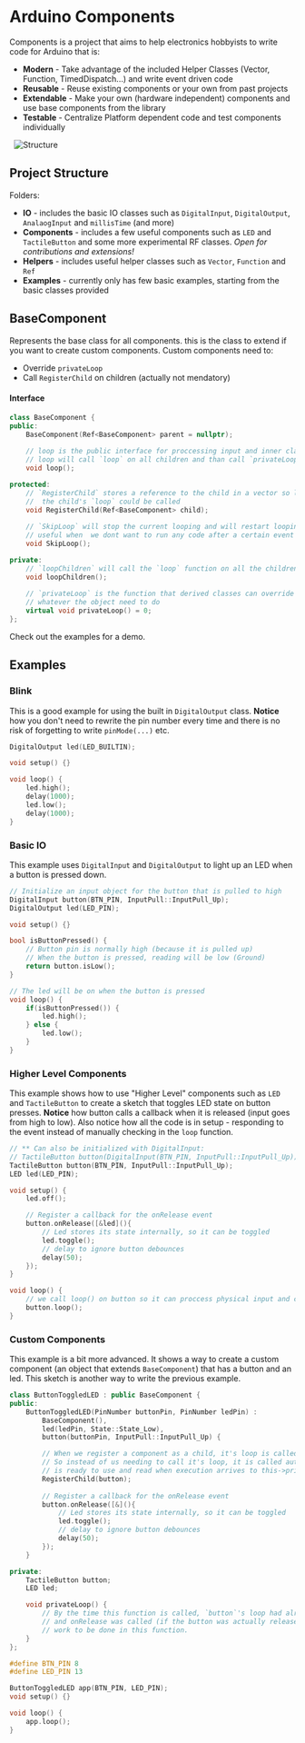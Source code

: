 # Arduino Components

Components is a project that aims to help electronics hobbyists to write code for Arduino that is:
- **Modern** - Take advantage of the included Helper Classes (Vector, Function, TimedDispatch...) and write event driven code
- **Reusable** - Reuse existing components or your own from past projects
- **Extendable** - Make your own (hardware independent) components and use base components from the library
- **Testable** - Centralize Platform dependent code and test components individually

&nbsp;
![Structure](https://github.com/gilmaimon/ArduinoComponents/blob/master/Components.png)

## Project Structure
Folders:
- **IO** - includes the basic IO classes such as `DigitalInput`, `DigitalOutput`, `AnalaogInput` and `millisTime` (and more)
- **Components** - includes a few useful components such as `LED` and `TactileButton` and some more experimental RF classes. *Open for contributions and extensions!*
- **Helpers** - includes useful helper classes such as `Vector`, `Function` and `Ref`
- **Examples** - currently only has few basic examples, starting from the basic classes provided

## BaseComponent
Represents the base class for all components. this is the class to extend if you want to create custom components.
Custom components need to:
- Override `privateLoop`
- Call `RegisterChild` on children (actually not mendatory)

#### Interface
``` c++
class BaseComponent {
public:
    BaseComponent(Ref<BaseComponent> parent = nullptr);
    
    // loop is the public interface for proccessing input and inner class state. Notice it is not virtual.
    // loop will call `loop` on all children and than call `privateLoop`
    void loop();

protected:
    // `RegisterChild` stores a reference to the child in a vector so later (on `loop`) 
    //  the child's `loop` could be called
    void RegisterChild(Ref<BaseComponent> child);
    
    // `SkipLoop` will stop the current looping and will restart looping from the root parent. This is
    // useful when  we dont want to run any code after a certain event or input
    void SkipLoop();

private:
    // `loopChildren` will call the `loop` function on all the children that were registered (via `RegisterChild`)
    void loopChildren();
    
    // `privateLoop` is the function that derived classes can override and populate with 
    // whatever the object need to do 
    virtual void privateLoop() = 0;
};
```

Check out the examples for a demo.

## Examples
### Blink
This is a good example for using the built in `DigitalOutput` class. **Notice** how you don't need to rewrite the pin number every time and there is no risk of forgetting to write `pinMode(...)` etc.
```c++
DigitalOutput led(LED_BUILTIN);

void setup() {}

void loop() {
    led.high();
    delay(1000);
    led.low();
    delay(1000);
}
```

### Basic IO
This example uses `DigitalInput` and `DigitalOutput` to light up an LED when a button is pressed down.

```c++
// Initialize an input object for the button that is pulled to high
DigitalInput button(BTN_PIN, InputPull::InputPull_Up);
DigitalOutput led(LED_PIN);

void setup() {}

bool isButtonPressed() {
    // Button pin is normally high (because it is pulled up)
    // When the button is pressed, reading will be low (Ground)
    return button.isLow();
}

// The led will be on when the button is pressed
void loop() {
    if(isButtonPressed()) {
        led.high();
    } else {
        led.low();
    }
}
```

### Higher Level Components
This example shows how to use "Higher Level" components such as `LED` and `TactileButton` to create a sketch that toggles LED state on button presses.
**Notice** how button calls a callback when it is released (input goes from high to low). Also notice how all the code is in setup - responding to the event instead of manually checking in the `loop` function. 
```c++
// ** Can also be initialized with DigitalInput:
// TactileButton button(DigitalInput(BTN_PIN, InputPull::InputPull_Up))
TactileButton button(BTN_PIN, InputPull::InputPull_Up);
LED led(LED_PIN);

void setup() {
    led.off();

    // Register a callback for the onRelease event
    button.onRelease([&led](){
        // Led stores its state internally, so it can be toggled
        led.toggle();
        // delay to ignore button debounces
        delay(50);
    });
}

void loop() {
    // we call loop() on button so it can proccess physical input and call our callbacks
    button.loop();
}
```

### Custom Components
This example is a bit more advanced. It shows a way to create a custom component (an object that extends `BaseComponent`) that has a button and an led. This sketch is another way to write the previous example.
```c++
class ButtonToggledLED : public BaseComponent {
public:
    ButtonToggledLED(PinNumber buttonPin, PinNumber ledPin) : 
        BaseComponent(), 
        led(ledPin, State::State_Low), 
        button(buttonPin, InputPull::InputPull_Up) {

        // When we register a component as a child, it's loop is called every time our loop is called
        // So instead of us needing to call it's loop, it is called automaticaly and the object 
        // is ready to use and read when execution arrives to this->privateLoop
        RegisterChild(button);
        
        // Register a callback for the onRelease event
        button.onRelease([&](){
            // Led stores its state internally, so it can be toggled
            led.toggle();
            // delay to ignore button debounces
            delay(50);
        });
    }

private:
    TactileButton button;
    LED led;

    void privateLoop() {
        // By the time this function is called, `button`'s loop had already been executed
        // and onRelease was called (if the button was actually released), so there is no
        // work to be done in this function.
    }
};

#define BTN_PIN 8
#define LED_PIN 13

ButtonToggledLED app(BTN_PIN, LED_PIN);
void setup() {}

void loop() {
    app.loop();
}
```
